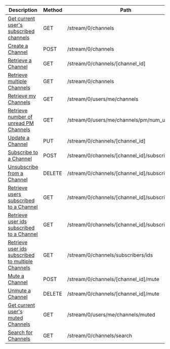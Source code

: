 <table class='table table-striped'>
    <thead>
        <tr>
            <th width="410">Description</th>
            <th width="80">Method</th>
            <th width="320">Path</th>
            <th width="60">Token</th>
        </tr>
    </thead>
    <tbody>
        <tr>
            <td><a href="/docs/resources/channel/subscriptions/#get-current-users-subscribed-channels">Get current user's subscribed channels</a></td>
            <td>GET</td>
            <td>/stream/0/channels</td>
            <td>User</td>
        </tr>
        <tr>
            <td><a href="/docs/resources/channel/lifecycle/#create-a-channel">Create a Channel</a></td>
            <td>POST</td>
            <td>/stream/0/channels</td>
            <td>User</td>
        </tr>
        <tr>
            <td><a href="/docs/resources/channel/lookup/#retrieve-a-channel">Retrieve a Channel</a></td>
            <td>GET</td>
            <td>/stream/0/channels/[channel_id]</td>
            <td>Varies</td>
        </tr>
        <tr>
            <td><a href="/docs/resources/channel/lookup/#retrieve-multiple-channels">Retrieve multiple Channels</a></td>
            <td>GET</td>
            <td>/stream/0/channels</td>
            <td>Any</td>
        </tr>
        <tr>
            <td><a href="/docs/resources/channel/lookup/#retrieve-my-channels">Retrieve my Channels</a></td>
            <td>GET</td>
            <td>/stream/0/users/me/channels</td>
            <td>User</td>
        </tr>
        <tr>
            <td><a href="/docs/resources/channel/lookup/#retrieve-number-of-unread-pm-channels">Retrieve number of unread PM Channels</a></td>
            <td>GET</td>
            <td>/stream/0/users/me/channels/pm/num_unread</td>
            <td>User</td>
        </tr>
        <tr>
            <td><a href="/docs/resources/channel/lifecycle/#update-a-channel">Update a Channel</a></td>
            <td>PUT</td>
            <td>/stream/0/channels/[channel_id]</td>
            <td>User</td>
        </tr>
        <tr>
            <td><a href="/docs/resources/channel/subscriptions/#subscribe-to-a-channel">Subscribe to a Channel</a></td>
            <td>POST</td>
            <td>/stream/0/channels/[channel_id]/subscribe</td>
            <td>User</td>
        </tr>
        <tr>
            <td><a href="/docs/resources/channel/subscriptions/#unsubscribe-from-a-channel">Unsubscribe from a Channel</a></td>
            <td>DELETE</td>
            <td>/stream/0/channels/[channel_id]/subscribe</td>
            <td>User</td>
        </tr>
        <tr>
            <td><a href="/docs/resources/channel/subscriptions/#retrieve-users-subscribed-to-a-channel">Retrieve users subscribed to a Channel</a></td>
            <td>GET</td>
            <td>/stream/0/channels/[channel_id]/subscribers</td>
            <td>Varies</td>
        </tr>
        <tr>
            <td><a href="/docs/resources/channel/subscriptions/#retrieve-user-ids-subscribed-to-a-channel">Retrieve user ids subscribed to a Channel</a></td>
            <td>GET</td>
            <td>/stream/0/channels/[channel_id]/subscribers/ids</td>
            <td>Varies</td>
        </tr>
        <tr>
            <td><a href="/docs/resources/channel/subscriptions/#retrieve-user-ids-subscribed-to-a-channel">Retrieve user ids subscribed to multiple Channels</a></td>
            <td>GET</td>
            <td>/stream/0/channels/subscribers/ids</td>
            <td>Varies</td>
        </tr>
        <tr>
            <td><a href="/docs/resources/channel/muting/#mute-a-channel">Mute a Channel</a></td>
            <td>POST</td>
            <td>/stream/0/channels/[channel_id]/mute</td>
            <td>User</td>
        </tr>
        <tr>
            <td><a href="/docs/resources/channel/muting/#unmute-a-channel">Unmute a Channel</a></td>
            <td>DELETE</td>
            <td>/stream/0/channels/[channel_id]/mute</td>
            <td>User</td>
        </tr>
        <tr>
            <td><a href="/docs/resources/channel/muting/#get-current-users-muted-channels">Get current user's muted Channels</a></td>
            <td>GET</td>
            <td>/stream/0/users/me/channels/muted</td>
            <td>User</td>
        </tr>
        <tr>
            <td><a href="/docs/resources/channel/search/#search-for-channels">Search for Channels</a></td>
            <td>GET</td>
            <td>/stream/0/channels/search</td>
            <td>Any</td>
        </tr>
    </tbody>
</table>
